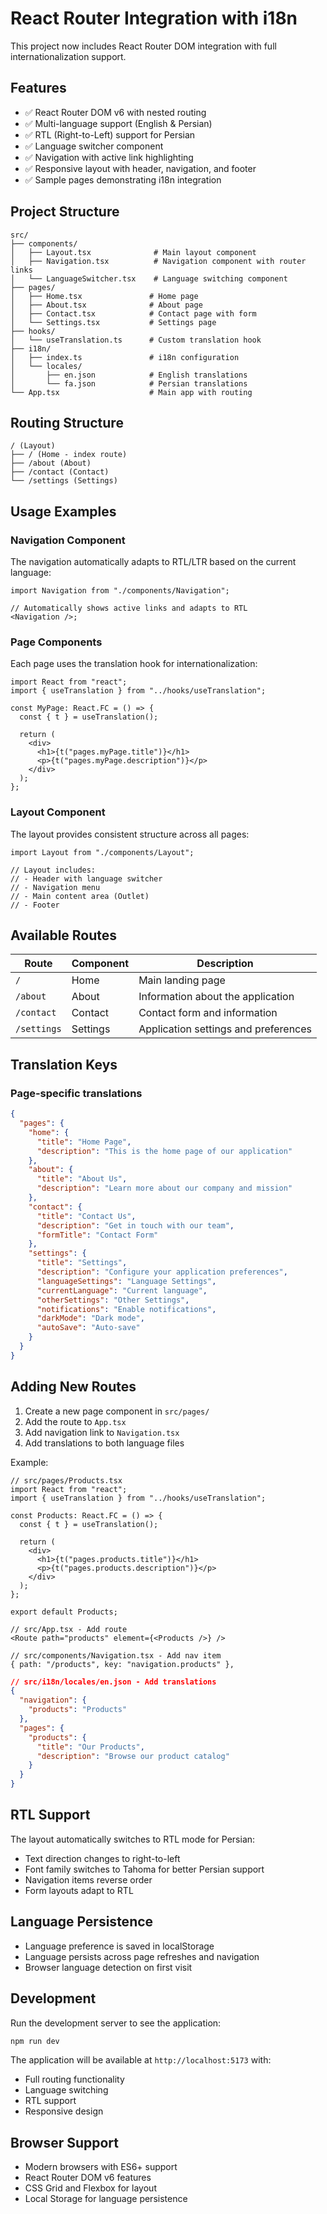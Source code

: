 # React Router Integration with i18n

This project now includes React Router DOM integration with full internationalization support.

## Features

- ✅ React Router DOM v6 with nested routing
- ✅ Multi-language support (English & Persian)
- ✅ RTL (Right-to-Left) support for Persian
- ✅ Language switcher component
- ✅ Navigation with active link highlighting
- ✅ Responsive layout with header, navigation, and footer
- ✅ Sample pages demonstrating i18n integration

## Project Structure

```
src/
├── components/
│   ├── Layout.tsx              # Main layout component
│   ├── Navigation.tsx          # Navigation component with router links
│   └── LanguageSwitcher.tsx    # Language switching component
├── pages/
│   ├── Home.tsx               # Home page
│   ├── About.tsx              # About page
│   ├── Contact.tsx            # Contact page with form
│   └── Settings.tsx           # Settings page
├── hooks/
│   └── useTranslation.ts      # Custom translation hook
├── i18n/
│   ├── index.ts               # i18n configuration
│   └── locales/
│       ├── en.json            # English translations
│       └── fa.json            # Persian translations
└── App.tsx                    # Main app with routing
```

## Routing Structure

```
/ (Layout)
├── / (Home - index route)
├── /about (About)
├── /contact (Contact)
└── /settings (Settings)
```

## Usage Examples

### Navigation Component

The navigation automatically adapts to RTL/LTR based on the current language:

```tsx
import Navigation from "./components/Navigation";

// Automatically shows active links and adapts to RTL
<Navigation />;
```

### Page Components

Each page uses the translation hook for internationalization:

```tsx
import React from "react";
import { useTranslation } from "../hooks/useTranslation";

const MyPage: React.FC = () => {
  const { t } = useTranslation();

  return (
    <div>
      <h1>{t("pages.myPage.title")}</h1>
      <p>{t("pages.myPage.description")}</p>
    </div>
  );
};
```

### Layout Component

The layout provides consistent structure across all pages:

```tsx
import Layout from "./components/Layout";

// Layout includes:
// - Header with language switcher
// - Navigation menu
// - Main content area (Outlet)
// - Footer
```

## Available Routes

| Route       | Component | Description                          |
| ----------- | --------- | ------------------------------------ |
| `/`         | Home      | Main landing page                    |
| `/about`    | About     | Information about the application    |
| `/contact`  | Contact   | Contact form and information         |
| `/settings` | Settings  | Application settings and preferences |

## Translation Keys

### Page-specific translations

```json
{
  "pages": {
    "home": {
      "title": "Home Page",
      "description": "This is the home page of our application"
    },
    "about": {
      "title": "About Us",
      "description": "Learn more about our company and mission"
    },
    "contact": {
      "title": "Contact Us",
      "description": "Get in touch with our team",
      "formTitle": "Contact Form"
    },
    "settings": {
      "title": "Settings",
      "description": "Configure your application preferences",
      "languageSettings": "Language Settings",
      "currentLanguage": "Current language",
      "otherSettings": "Other Settings",
      "notifications": "Enable notifications",
      "darkMode": "Dark mode",
      "autoSave": "Auto-save"
    }
  }
}
```

## Adding New Routes

1. Create a new page component in `src/pages/`
2. Add the route to `App.tsx`
3. Add navigation link to `Navigation.tsx`
4. Add translations to both language files

Example:

```tsx
// src/pages/Products.tsx
import React from "react";
import { useTranslation } from "../hooks/useTranslation";

const Products: React.FC = () => {
  const { t } = useTranslation();

  return (
    <div>
      <h1>{t("pages.products.title")}</h1>
      <p>{t("pages.products.description")}</p>
    </div>
  );
};

export default Products;
```

```tsx
// src/App.tsx - Add route
<Route path="products" element={<Products />} />
```

```tsx
// src/components/Navigation.tsx - Add nav item
{ path: "/products", key: "navigation.products" },
```

```json
// src/i18n/locales/en.json - Add translations
{
  "navigation": {
    "products": "Products"
  },
  "pages": {
    "products": {
      "title": "Our Products",
      "description": "Browse our product catalog"
    }
  }
}
```

## RTL Support

The layout automatically switches to RTL mode for Persian:

- Text direction changes to right-to-left
- Font family switches to Tahoma for better Persian support
- Navigation items reverse order
- Form layouts adapt to RTL

## Language Persistence

- Language preference is saved in localStorage
- Language persists across page refreshes and navigation
- Browser language detection on first visit

## Development

Run the development server to see the application:

```bash
npm run dev
```

The application will be available at `http://localhost:5173` with:

- Full routing functionality
- Language switching
- RTL support
- Responsive design

## Browser Support

- Modern browsers with ES6+ support
- React Router DOM v6 features
- CSS Grid and Flexbox for layout
- Local Storage for language persistence
